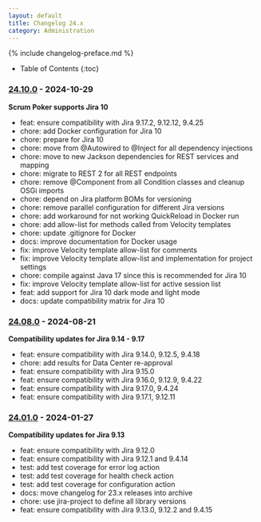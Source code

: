 ```yaml
---
layout: default
title: Changelog 24.x
category: Administration
---
```


{% include changelog-preface.md %}

* Table of Contents
{:toc}

### [24.10.0] - 2024-10-29

**Scrum Poker supports Jira 10**

* feat: ensure compatibility with Jira 9.17.2, 9.12.12, 9.4.25
* chore: add Docker configuration for Jira 10
* chore: prepare for Jira 10
* chore: move from @Autowired to @Inject for all dependency injections
* chore: move to new Jackson dependencies for REST services and mapping
* chore: migrate to REST 2 for all REST endpoints
* chore: remove @Component from all Condition classes and cleanup OSGi imports
* chore: depend on Jira platform BOMs for versioning
* chore: remove parallel configuration for different Jira versions
* chore: add workaround for not working QuickReload in Docker run
* chore: add allow-list for methods called from Velocity templates
* chore: update .gitignore for Docker
* docs: improve documentation for Docker usage
* fix: improve Velocity template allow-list for comments
* fix: improve Velocity template allow-list and implementation for project settings
* chore: compile against Java 17 since this is recommended for Jira 10
* fix: improve Velocity template allow-list for active session list
* feat: add support for Jira 10 dark mode and light mode
* docs: update compatibility matrix for Jira 10

### [24.08.0] - 2024-08-21

**Compatibility updates for Jira 9.14 - 9.17**

* feat: ensure compatibility with Jira 9.14.0, 9.12.5, 9.4.18
* chore: add results for Data Center re-approval
* feat: ensure compatibility with Jira 9.15.0
* feat: ensure compatibility with Jira 9.16.0, 9.12.9, 9.4.22
* feat: ensure compatibility with Jira 9.17.0, 9.4.24
* feat: ensure compatibility with Jira 9.17.1, 9.12.11

### [24.01.0] - 2024-01-27

**Compatibility updates for Jira 9.13**

* feat: ensure compatibility with Jira 9.12.0
* feat: ensure compatibility with Jira 9.12.1 and 9.4.14
* test: add test coverage for error log action
* test: add test coverage for health check action
* test: add test coverage for configuration action
* docs: move changelog for 23.x releases into archive
* chore: use jira-project to define all library versions
* feat: ensure compatibility with Jira 9.13.0, 9.12.2 and 9.4.15

[24.10.0]: https://github.com/codescape/jira-scrum-poker/compare/24.08.0...24.10.0
[24.08.0]: https://github.com/codescape/jira-scrum-poker/compare/24.01.0...24.08.0
[24.01.0]: https://github.com/codescape/jira-scrum-poker/compare/23.11.0...24.01.0
